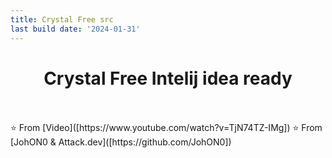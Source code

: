 ```yaml
---
title: Crystal Free src
last build date: '2024-01-31'
---
```



<p>
  <h1 align="center"><b>Crystal Free Intelij idea ready</b></h1>
</p>
<br>
<br>
⭐️ From [Video]([https://www.youtube.com/watch?v=TjN74TZ-IMg])
⭐️ From [JohON0 & Attack.dev]([https://github.com/JohON0])

<!--[website]: -->
[discord Centric Client]: https://dsc.gg/centricdlc
